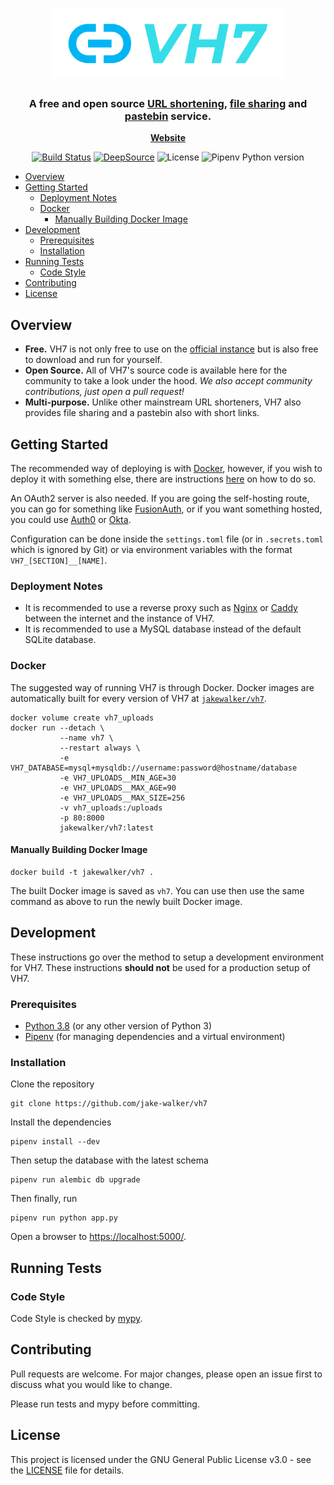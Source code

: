 <h1 align="center">
	<img src="https://github.com/jake-walker/vh7-app/blob/main/static/img/vh7.png?raw=true" style="height: 4em;" alt="VH7 Logo">
</h1>

<h3 align="center">
	A free and open source <u>URL shortening</u>, <u>file sharing</u> and <u>pastebin</u> service.
</h3>

<p align="center">
	<strong>
		<a href="https://vh7.uk/">Website</a>
	</strong>
</p>
<p align="center">
	<a href="https://github.com/jake-walker/vh7/actions?query=workflow%3Aci" target="_blank"><img alt="Build Status" title="Build Status" src="https://img.shields.io/github/workflow/status/jake-walker/vh7/ci/main"></a>
    <a href="https://deepsource.io/gh/jake-walker/vh7/?ref=repository-badge" target="_blank"><img alt="DeepSource" title="DeepSource" src="https://deepsource.io/gh/jake-walker/vh7.svg/?label=active+issues&show_trend=true"/></a>
    <img alt="License" title="Licence" src="https://img.shields.io/github/license/jake-walker/vh7">
    <img alt="Pipenv Python version" src="https://img.shields.io/github/pipenv/locked/python-version/jake-walker/vh7/main">
</p>

<!-- TOC -->

- [Overview](#overview)
- [Getting Started](#getting-started)
    - [Deployment Notes](#deployment-notes)
    - [Docker](#docker)
        - [Manually Building Docker Image](#manually-building-docker-image)
- [Development](#development)
    - [Prerequisites](#prerequisites)
    - [Installation](#installation)
- [Running Tests](#running-tests)
    - [Code Style](#code-style)
- [Contributing](#contributing)
- [License](#license)

<!-- /TOC -->

## Overview

- **Free.** VH7 is not only free to use on the [official instance](https://vh7.uk) but is also free to download and run
for yourself.
- **Open Source.** All of VH7's source code is available here for the community to take a look under the hood. _We also
accept community contributions, just open a pull request!_
- **Multi-purpose.** Unlike other mainstream URL shorteners, VH7 also provides file sharing and a pastebin also with short
links.

## Getting Started

The recommended way of deploying is with [Docker](#docker), however, if you wish to deploy it with something else, there are instructions [here](https://fastapi.tiangolo.com/deployment/) on how to do so.

An OAuth2 server is also needed. If you are going the self-hosting route, you can go for something like [FusionAuth](https://fusionauth.io/), or if you want something hosted, you could use [Auth0](https://auth0.com/) or [Okta](https://www.okta.com/).

Configuration can be done inside the `settings.toml` file (or in `.secrets.toml` which is ignored by Git) or via environment variables with the format `VH7_[SECTION]__[NAME]`.

### Deployment Notes

- It is recommended to use a reverse proxy such as [Nginx](https://www.nginx.com/) or [Caddy](https://caddyserver.com/) between the internet and the instance of VH7.
- It is recommended to use a MySQL database instead of the default SQLite database.

### Docker

The suggested way of running VH7 is through Docker. Docker images are automatically built for every version of VH7 at [`jakewalker/vh7`](https://hub.docker.com/r/jakewalker/vh7).

```
docker volume create vh7_uploads
docker run --detach \
           --name vh7 \
           --restart always \
           -e VH7_DATABASE=mysql+mysqldb://username:password@hostname/database
           -e VH7_UPLOADS__MIN_AGE=30
           -e VH7_UPLOADS__MAX_AGE=90
           -e VH7_UPLOADS__MAX_SIZE=256
           -v vh7_uploads:/uploads
           -p 80:8000
           jakewalker/vh7:latest
```

#### Manually Building Docker Image

```
docker build -t jakewalker/vh7 .
```

The built Docker image is saved as `vh7`. You can use then use the same command as above to run the newly built Docker image.

## Development

These instructions go over the method to setup a development environment for VH7. These instructions **should not** be used for a production setup of VH7.

### Prerequisites

- [Python 3.8](https://www.python.org/downloads/) (or any other version of Python 3)
- [Pipenv](https://github.com/pypa/pipenv) (for managing dependencies and a virtual environment)

### Installation

Clone the repository

```
git clone https://github.com/jake-walker/vh7
```

Install the dependencies

```
pipenv install --dev
```

Then setup the database with the latest schema

```
pipenv run alembic db upgrade
```

Then finally, run

```
pipenv run python app.py
```

Open a browser to <https://localhost:5000/>.

## Running Tests

### Code Style

Code Style is checked by [mypy](https://mypy.readthedocs.io/en/stable/).

## Contributing

Pull requests are welcome. For major changes, please open an issue first to discuss what you would like to change.

Please run tests and mypy before committing.

## License

This project is licensed under the GNU General Public License v3.0 - see the [LICENSE](LICENSE) file for details.
